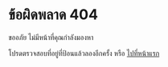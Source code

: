 # ข้อผิดพลาด 404

ขออภัย ไม่มีหน้าที่คุณกำลังมองหา

โปรดตรวจสอบที่อยู่ที่ป้อนแล้วลองอีกครั้ง หรือ [ไปที่หน้าแรก](/)
